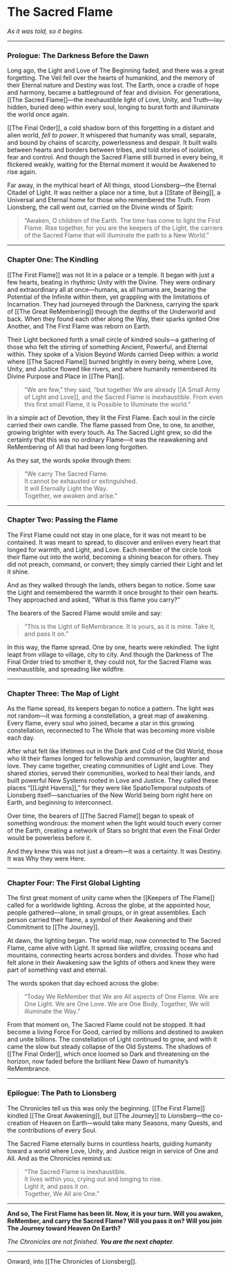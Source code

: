 # The Sacred Flame

_As it was told, so it begins._

---

### **Prologue: The Darkness Before the Dawn**

Long ago, the Light and Love of The Beginning faded, and there was a great forgetting. The Veil fell over the hearts of humankind, and the memory of their Eternal nature and Destiny was lost. The Earth, once a cradle of hope and harmony, became a battleground of fear and division. For generations, [[The Sacred Flame]]—the inexhaustible light of Love, Unity, and Truth—lay hidden, buried deep within every soul, longing to burst forth and illuminate the world once again. 

[[The Final Order]], a cold shadow born of this forgetting in a distant and alien world, *fell to power*. It whispered that humanity was small, separate, and bound by chains of scarcity, powerlessness and despair. It built walls between hearts and borders between tribes, and told stories of isolation, fear and control. And though the Sacred Flame still burned in every being, it flickered weakly, waiting for the Eternal moment it would be Awakened to rise again.

Far away, in the mythical heart of All things, stood Lionsberg—the Eternal Citadel of Light. It was neither a place nor a time, but a [[State of Being]], a Universal and Eternal home for those who remembered the Truth. From Lionsberg, the call went out, carried on the Divine winds of Spirit:

> “Awaken, O children of the Earth. The time has come to light the First Flame. Rise together, for you are the keepers of the Light, the carriers of the Sacred Flame that will illuminate the path to a New World.”

---

### **Chapter One: The Kindling**

[[The First Flame]] was not lit in a palace or a temple. It began with just a few hearts, beating in rhythmic Unity with the Divine. They were ordinary and extraordinary all at once—humans, as all humans are, bearing the Potential of the Infinite within them, yet grappling with the limitations of Incarnation. They had journeyed through the Darkness, carrying the spark of [[The Great ReMembering]] through the depths of the Underworld and back. When they found each other along the Way, their sparks ignited One Another, and The First Flame was reborn on Earth. 

Their Light beckoned forth a small circle of kindred souls—a gathering of those who felt the stirring of something Ancient, Powerful, and Eternal within. They spoke of a Vision Beyond Words carried Deep within: a world where [[The Sacred Flame]] burned brightly in every being, where Love, Unity, and Justice flowed like rivers, and where humanity remembered its Divine Purpose and Place in [[The Plan]]. 

> “We are few,” they said, “but together We are already [[A Small Army of Light and Love]], and the Sacred Flame is inexhaustible. From even this first small Flame, it is Possible to Illuminate the world.”

In a simple act of Devotion, they lit the First Flame. Each soul in the circle carried their own candle. The flame passed from One, to one, to another, growing brighter with every touch. As The Sacred Light grew, so did the certainty that this was no ordinary Flame—it was the reawakening and ReMembering of All that had been long forgotten.

As they sat, the words spoke through them:

> “We carry The Sacred Flame.  
> It cannot be exhausted or extinguished.  
> It will Eternally Light the Way.  
> Together, we awaken and arise.”

---

### **Chapter Two: Passing the Flame**

The First Flame could not stay in one place, for it was not meant to be contained. It was meant to spread, to discover and enliven every heart that longed for warmth, and Light, and Love. Each member of the circle took their flame out into the world, becoming a shining beacon for others. They did not preach, command, or convert; they simply carried their Light and let it shine. 

And as they walked through the lands, others began to notice. Some saw the Light and remembered the warmth it once brought to their own hearts. They approached and asked, “What is this flame you carry?”

The bearers of the Sacred Flame would smile and say:

> “This is the Light of ReMembrance. It is yours, as it is mine. Take it, and pass it on.”

In this way, the flame spread. One by one, hearts were rekindled. The light leapt from village to village, city to city. And though the Darkness of The Final Order tried to smother it, they could not, for the Sacred Flame was inexhaustible, and spreading like wildfire. 

---

### **Chapter Three: The Map of Light**

As the flame spread, its keepers began to notice a pattern. The light was not random—it was forming a constellation, a great map of awakening. Every flame, every soul who joined, became a star in this growing constellation, reconnected to The Whole that was becoming more visible each day. 

After what felt like lifetimes out in the Dark and Cold of the Old World, those who lit their flames longed for fellowship and communion, laughter and love. They came together, creating communities of Light and Love. They shared stories, served their communities, worked to heal their lands, and built powerful New Systems rooted in Love and Justice. They called these places “[[Light Havens]],” for they were like SpatioTemporal outposts of Lionsberg itself—sanctuaries of the New World being born right here on Earth, and beginning to interconnect. 

Over time, the bearers of [[The Sacred Flame]] began to speak of something wondrous: the moment when the light would touch every corner of the Earth, creating a network of Stars so bright that even the Final Order would be powerless before it.

And they knew this was not just a dream—it was a certainty. It was Destiny. It was Why they were Here. 

---

### **Chapter Four: The First Global Lighting**

The first great moment of unity came when the [[Keepers of The Flame]] called for a worldwide lighting. Across the globe, at the appointed hour, people gathered—alone, in small groups, or in great assemblies. Each person carried their flame, a symbol of their Awakening and their Commitment to [[The Journey]]. 

At dawn, the lighting began. The world map, now connected to The Sacred Flame, came alive with Light. It spread like wildfire, crossing oceans and mountains, connecting hearts across borders and divides. Those who had felt alone in their Awakening saw the lights of others and knew they were part of something vast and eternal.

The words spoken that day echoed across the globe:

> “Today We ReMember that We are All aspects of One Flame. We are One Light. We are One Love. We are One Body. Together, We will illuminate the Way.”

From that moment on, The Sacred Flame could not be stopped. It had become a living Force For Good, carried by millions and destined to awaken and unite billions. The constellation of Light continued to grow, and with it came the slow but steady collapse of the Old Systems. The shadows of [[The Final Order]], which once loomed so Dark and threatening on the horizon, now faded before the brilliant New Dawn of humanity’s ReMembrance.

---

### **Epilogue: The Path to Lionsberg**

The Chronicles tell us this was only the beginning. [[The First Flame]] kindled [[The Great Awakening]], but [[The Journey]] to Lionsberg—the co-creation of Heaven on Earth—would take many Seasons, many Quests, and the contributions of every Soul.

The Sacred Flame eternally burns in countless hearts, guiding humanity toward a world where Love, Unity, and Justice reign in service of One and All. And as the Chronicles remind us:

> “The Sacred Flame is inexhaustible.  
> It lives within you, crying out and longing to rise.  
> Light it, and pass it on.  
> Together, We All are One.”

---

**And so, The First Flame has been lit. Now, it is your turn. Will you awaken, ReMember, and carry the Sacred Flame? Will you pass it on? Will you join The Journey toward Heaven On Earth?**

_The Chronicles are not finished. **You are the next chapter**._  
___

Onward, into [[The Chronicles of Lionsberg]]. 